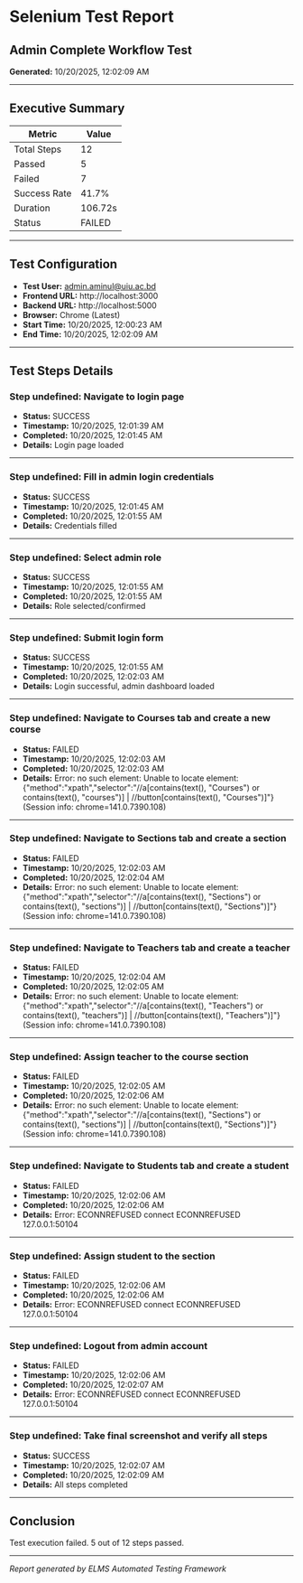 # Selenium Test Report

## Admin Complete Workflow Test

**Generated:** 10/20/2025, 12:02:09 AM

---

## Executive Summary

| Metric | Value |
|--------|-------|
| Total Steps | 12 |
| Passed | 5 |
| Failed | 7 |
| Success Rate | 41.7% |
| Duration | 106.72s |
| Status | FAILED |

---

## Test Configuration

- **Test User:** admin.aminul@uiu.ac.bd
- **Frontend URL:** http://localhost:3000
- **Backend URL:** http://localhost:5000
- **Browser:** Chrome (Latest)
- **Start Time:** 10/20/2025, 12:00:23 AM
- **End Time:** 10/20/2025, 12:02:09 AM

---

## Test Steps Details


### Step undefined: Navigate to login page

- **Status:** SUCCESS
- **Timestamp:** 10/20/2025, 12:01:39 AM
- **Completed:** 10/20/2025, 12:01:45 AM
- **Details:** Login page loaded

---


### Step undefined: Fill in admin login credentials

- **Status:** SUCCESS
- **Timestamp:** 10/20/2025, 12:01:45 AM
- **Completed:** 10/20/2025, 12:01:55 AM
- **Details:** Credentials filled

---


### Step undefined: Select admin role

- **Status:** SUCCESS
- **Timestamp:** 10/20/2025, 12:01:55 AM
- **Completed:** 10/20/2025, 12:01:55 AM
- **Details:** Role selected/confirmed

---


### Step undefined: Submit login form

- **Status:** SUCCESS
- **Timestamp:** 10/20/2025, 12:01:55 AM
- **Completed:** 10/20/2025, 12:02:03 AM
- **Details:** Login successful, admin dashboard loaded

---


### Step undefined: Navigate to Courses tab and create a new course

- **Status:** FAILED
- **Timestamp:** 10/20/2025, 12:02:03 AM
- **Completed:** 10/20/2025, 12:02:03 AM
- **Details:** Error: no such element: Unable to locate element: {"method":"xpath","selector":"//a[contains(text(), "Courses") or contains(text(), "courses")] | //button[contains(text(), "Courses")]"}
  (Session info: chrome=141.0.7390.108)

---


### Step undefined: Navigate to Sections tab and create a section

- **Status:** FAILED
- **Timestamp:** 10/20/2025, 12:02:03 AM
- **Completed:** 10/20/2025, 12:02:04 AM
- **Details:** Error: no such element: Unable to locate element: {"method":"xpath","selector":"//a[contains(text(), "Sections") or contains(text(), "sections")] | //button[contains(text(), "Sections")]"}
  (Session info: chrome=141.0.7390.108)

---


### Step undefined: Navigate to Teachers tab and create a teacher

- **Status:** FAILED
- **Timestamp:** 10/20/2025, 12:02:04 AM
- **Completed:** 10/20/2025, 12:02:05 AM
- **Details:** Error: no such element: Unable to locate element: {"method":"xpath","selector":"//a[contains(text(), "Teachers") or contains(text(), "teachers")] | //button[contains(text(), "Teachers")]"}
  (Session info: chrome=141.0.7390.108)

---


### Step undefined: Assign teacher to the course section

- **Status:** FAILED
- **Timestamp:** 10/20/2025, 12:02:05 AM
- **Completed:** 10/20/2025, 12:02:06 AM
- **Details:** Error: no such element: Unable to locate element: {"method":"xpath","selector":"//a[contains(text(), "Sections") or contains(text(), "sections")] | //button[contains(text(), "Sections")]"}
  (Session info: chrome=141.0.7390.108)

---


### Step undefined: Navigate to Students tab and create a student

- **Status:** FAILED
- **Timestamp:** 10/20/2025, 12:02:06 AM
- **Completed:** 10/20/2025, 12:02:06 AM
- **Details:** Error: ECONNREFUSED connect ECONNREFUSED 127.0.0.1:50104

---


### Step undefined: Assign student to the section

- **Status:** FAILED
- **Timestamp:** 10/20/2025, 12:02:06 AM
- **Completed:** 10/20/2025, 12:02:06 AM
- **Details:** Error: ECONNREFUSED connect ECONNREFUSED 127.0.0.1:50104

---


### Step undefined: Logout from admin account

- **Status:** FAILED
- **Timestamp:** 10/20/2025, 12:02:06 AM
- **Completed:** 10/20/2025, 12:02:07 AM
- **Details:** Error: ECONNREFUSED connect ECONNREFUSED 127.0.0.1:50104

---


### Step undefined: Take final screenshot and verify all steps

- **Status:** SUCCESS
- **Timestamp:** 10/20/2025, 12:02:07 AM
- **Completed:** 10/20/2025, 12:02:09 AM
- **Details:** All steps completed

---


## Conclusion

Test execution failed. 5 out of 12 steps passed.

---

*Report generated by ELMS Automated Testing Framework*
